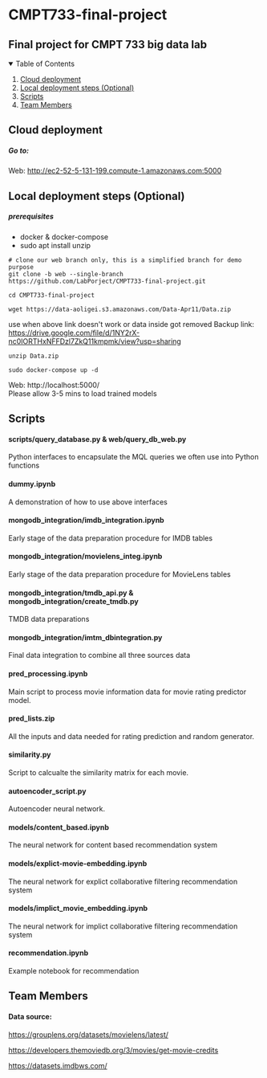 # CMPT733-final-project

## Final project for CMPT 733 big data lab
<details open="open">
  <summary>Table of Contents</summary>
  <ol>
  <li><a href="#cloud-deployment">Cloud deployment</a></li>
    <li><a href="#local-deployment">Local deployment steps (Optional)</a></li>
    <li><a href="#Scripts">Scripts</a></li>
    <li><a href="#team-members">Team Members</a></li>
  </ol>
</details>


## Cloud deployment
##### Go to:  
Web: http://ec2-52-5-131-199.compute-1.amazonaws.com:5000

## Local deployment steps (Optional)
##### prerequisites 
* docker & docker-compose
* sudo apt install unzip

```
# clone our web branch only, this is a simplified branch for demo purpose
git clone -b web --single-branch https://github.com/LabPorject/CMPT733-final-project.git
```
```
cd CMPT733-final-project
```
```
wget https://data-aoligei.s3.amazonaws.com/Data-Apr11/Data.zip
```
use when above link doesn't work or data inside got removed
Backup link: https://drive.google.com/file/d/1NY2rX-nc0IORTHxNFFDzl7ZkQ11kmpmk/view?usp=sharing
```
unzip Data.zip
```
```
sudo docker-compose up -d
```

Web: http://localhost:5000/  
Please allow 3-5 mins to load trained models

## Scripts
#### scripts/query_database.py & web/query_db_web.py
Python interfaces to encapsulate the MQL queries we often use into Python functions
#### dummy.ipynb
A demonstration of how to use above interfaces
#### mongodb_integration/imdb_integration.ipynb
Early stage of the data preparation procedure for IMDB tables
#### mongodb_integration/movielens_integ.ipynb
Early stage of the data preparation procedure for MovieLens tables
#### mongodb_integration/tmdb_api.py & mongodb_integration/create_tmdb.py
TMDB data preparations
#### mongodb_integration/imtm_dbintegration.py
Final data integration to combine all three sources data
#### pred_processing.ipynb
Main script to process movie information data for movie rating predictor model. 
#### pred_lists.zip
All the inputs and data needed for rating prediction and random generator. 
#### similarity.py
Script to calcualte the similarity matrix for each movie.
#### autoencoder_script.py
Autoencoder neural network.
#### models/content_based.ipynb
The neural network for content based recommendation system
#### models/explict-movie-embedding.ipynb
The neural network for explict collaborative filtering recommendation system
#### models/implict_movie_embedding.ipynb
The neural network for implict collaborative filtering recommendation system
#### recommendation.ipynb
Example notebook for recommendation

## Team Members
#### Data source:
https://grouplens.org/datasets/movielens/latest/

https://developers.themoviedb.org/3/movies/get-movie-credits

https://datasets.imdbws.com/
